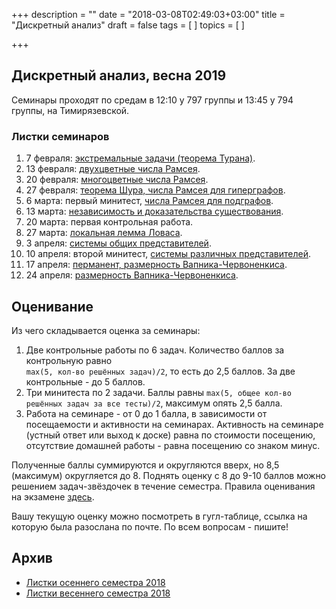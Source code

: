+++
description = ""
date = "2018-03-08T02:49:03+03:00"
title = "Дискретный анализ"
draft = false
tags = [
]
topics = [
]

+++

## Дискретный анализ, весна 2019

Семинары проходят по средам в 12:10 у 797 группы и 13:45 у 794 группы, на Тимирязевской. 


### Листки семинаров

1. 7 февраля: [экстремальные задачи (теорема Турана)](2019-spring/1.pdf).
2. 13 февраля: [двухцветные числа Рамсея](2019-spring/2.pdf).
2. 20 февраля: [многоцветные числа Рамсея](2019-spring/3.pdf).
2. 27 февраля: [теорема Шура, числа Рамсея для гиперграфов](2019-spring/4.pdf).
3. 6 марта: первый минитест, [числа Рамсея для подграфов](2019-spring/5.pdf).
3. 13 марта: [независимость и доказательства существования](2019-spring/6.pdf).
3. 20 марта: первая контрольная работа.
3. 27 марта: [локальная лемма Ловаса](2019-spring/7.pdf).
3. 3 апреля: [системы общих представителей](2019-spring/8.pdf).
4. 10 апреля: второй минитест, [системы различных представителей](2019-spring/9.pdf).
4. 17 апреля: [перманент, размерность Вапника-Червоненкиса](2019-spring/10.pdf).
4. 24 апреля: [размерность Вапника-Червоненкиса](2019-spring/11.pdf).


## Оценивание

Из чего складывается оценка за семинары:
1. Две контрольные работы по 6 задач. Количество баллов за контрольную равно  
`max(5, кол-во решённых задач)/2`, то есть до 2,5 баллов. За две контрольные - до 5 баллов.
2. Три минитеста по 2 задачи. Баллы равны `max(5, общее кол-во решённых задач за все тесты)/2`, максимум опять 2,5 балла.
3. Работа на семинаре - от 0 до 1 балла, в зависимости от посещаемости и активности на семинарах. Активность на семинаре (устный ответ или выход к доске) равна по стоимости посещению, отсутствие домашней работы - равна посещению со знаком минус. 

Полученные баллы суммируются и округляются вверх, но 8,5 (максимум) округляется до 8. Поднять оценку с 8 до 9-10 баллов можно решением задач-звёздочек в течение семестра. Правила оценивания на экзамене [здесь](https://www.mccme.ru/circles/oim/home/bally.pdf).

Вашу текущую оценку можно посмотреть в гугл-таблице, ссылка на которую была разослана по почте. По всем вопросам - пишите!

## Архив

- [Листки осеннего семестра 2018](2018-fall)
- [Листки весеннего семестра 2018](2018-spring)
